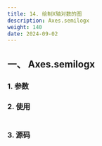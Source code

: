 ```yaml
---
title: 14. 绘制X轴对数的图
description: Axes.semilogx
weight: 140
date: 2024-09-02
---
```

<style>
th, td {
  border: 1px solid rgb(190, 190, 190);
}
</style>


## 一、 Axes.semilogx


### 1. 参数




### 2. 使用



```python


```


### 3. 源码
```python

```





